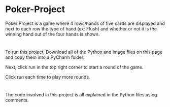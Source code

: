 # Poker-Project
Poker Project is a game where 4 rows/hands of five cards are displayed and next to each row the type of hand (ex: Flush) and whether or not it is the winning hand out of the four hands is shown.
#
To run this project, Download all of the Python and image files on this page and copy them into a PyCharm folder.

Next, click run in the top right corner to start a round of the game. 

Click run each time to play more rounds.
#
The code involved in this project is all explained in the Python files using comments.
